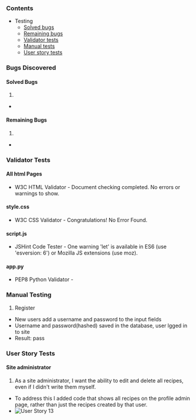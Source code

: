 ### Contents

* Testing
  * [Solved bugs](#bugs)
  * [Remaining bugs](#remaining)
  * [Validator tests](#validator)
  * [Manual tests](#manual)
  * [User story tests](#user-story)

<a name="bugs"></a>

### Bugs Discovered
#### Solved Bugs

1. 
  * 

<a name="remaining"></a>

#### Remaining Bugs

1. 
  * 
<a name="validator"></a>

### Validator Tests
#### All html Pages
  * W3C HTML Validator - Document checking completed. No errors or warnings to show.

#### style.css
  * W3C CSS Validator - Congratulations! No Error Found.

#### script.js
  * JSHint Code Tester - One warning
'let' is available in ES6 (use 'esversion: 6') or Mozilla JS extensions (use moz).
#### app.py
  * PEP8 Python Validator - 

<a name="manual"></a>

### Manual Testing

1. Register
  * New users add a username and password to the input fields
  * Username and password(hashed) saved in the database, user lgged in to site
  * Result: pass



<a name="user-story"></a>

### User Story Tests

#### Site administrator
1. As a site administrator, I want the ability to edit and delete all recipes, even if I didn't write them myself.
  * To address this I added code that shows all recipes on the profile admin page, rather than just the recipes created by that user.
  * ![User Story 13](static/images/user-stories/userstory11.png)
